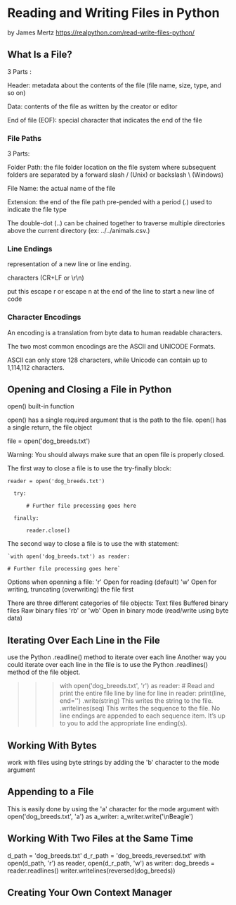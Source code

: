 # Reading and Writing Files in Python
by James Mertz 
https://realpython.com/read-write-files-python/

## What Is a File?
3 Parts :

  Header: metadata about the contents of the file (file name, size, type, and so on)
  
  Data: contents of the file as written by the creator or editor
  
  End of file (EOF): special character that indicates the end of the file
### File Paths
3 Parts: 

  Folder Path: the file folder location on the file system where subsequent folders are separated by a forward slash / (Unix) or backslash \ (Windows)
  
  File Name: the actual name of the file
  
  Extension: the end of the file path pre-pended with a period (.) used to indicate the file type
  
The double-dot (..) can be chained together to traverse multiple directories above the current directory (ex: ../../animals.csv.)
### Line Endings
representation of a new line or line ending.

characters (CR+LF or \r\n)

put this escape r or escape n at the end of the line to start a new line of code

### Character Encodings
An encoding is a translation from byte data to human readable characters. 

The two most common encodings are the ASCII and UNICODE Formats.

ASCII can only store 128 characters, while Unicode can contain up to 1,114,112 characters.
## Opening and Closing a File in Python
 open() built-in function
 
  open() has a single required argument that is the path to the file. open() has a single return, the file object
  
  file = open('dog_breeds.txt')
  
Warning: You should always make sure that an open file is properly closed.

  The first way to close a file is to use the try-finally block:
  
    reader = open('dog_breeds.txt')
    
      try:
      
          # Further file processing goes here
          
      finally:
      
          reader.close()
          
  The second way to close a file is to use the with statement:
  
    `with open('dog_breeds.txt') as reader:
    
    # Further file processing goes here`
Options when openning a file:
'r'	Open for reading (default)
'w'	Open for writing, truncating (overwriting) the file first

There are three different categories of file objects:
Text files
Buffered binary files
Raw binary files
'rb' or 'wb'	Open in binary mode (read/write using byte data)
## Iterating Over Each Line in the File
use the Python .readline() method to iterate over each line
Another way you could iterate over each line in the file is to use the Python .readlines() method of the file object.
>>> with open('dog_breeds.txt', 'r') as reader:
>>>     # Read and print the entire file line by line
>>>     for line in reader:
>>>         print(line, end='')
.write(string)	This writes the string to the file.
.writelines(seq)	This writes the sequence to the file. No line endings are appended to each sequence item. It’s up to you to add the appropriate line ending(s).
## Working With Bytes
work with files using byte strings by adding the 'b' character to the mode argument
## Appending to a File
This is easily done by using the 'a' character for the mode argument
with open('dog_breeds.txt', 'a') as a_writer:
    a_writer.write('\nBeagle')
## Working With Two Files at the Same Time
d_path = 'dog_breeds.txt'
d_r_path = 'dog_breeds_reversed.txt'
with open(d_path, 'r') as reader, open(d_r_path, 'w') as writer:
    dog_breeds = reader.readlines()
    writer.writelines(reversed(dog_breeds))
## Creating Your Own Context Manager
